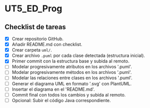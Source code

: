 # UT5_ED_Prog

## Checklist de tareas

- [x] Crear repositorio GitHub.
- [x] Añadir README.md con checklist.
- [x] Crear carpeta `uml/`.
- [x] Crear archivo `.puml` por cada clase detectada (estructura inicial).
- [x] Primer commit con la estructura base y subida al remoto.
- [ ] Modelar progresivamente atributos en los archivos '.puml'.
- [ ] Modelar progresivamente métodos en los archivos '.puml'.
- [ ] Modelar las relaciones entre clases en los archivos '.puml'.
- [ ] Generar el diagrama UML en formato '.svg' con PlantUML.
- [ ] Insertar el diagrama en el 'README.md'.
- [ ] Commit final con todos los cambios y subida al remoto.
- [ ] Opcional: Subir el código Java correspondiente.
